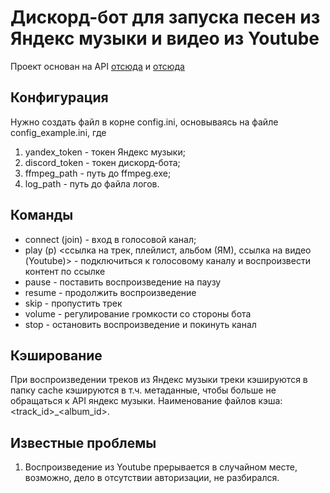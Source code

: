 # Дискорд-бот для запуска песен из Яндекс музыки и видео из Youtube

Проект основан на API [отсюда](https://github.com/yt-dlp/yt-dlp) и [отсюда](https://github.com/MarshalX/yandex-music-api)

## Конфигурация
Нужно создать файл в корне config.ini, основываясь на файле config_example.ini, где
1. yandex_token - токен Яндекс музыки;
2. discord_token - токен дискорд-бота;
3. ffmpeg_path - путь до ffmpeg.exe;
4. log_path - путь до файла логов.

## Команды
* connect (join) - вход в голосовой канал;
* play (p) <ссылка на трек, плейлист, альбом (ЯМ), ссылка на видео (Youtube)> - подключиться к голосовому каналу и воспроизвести контент по ссылке
* pause - поставить воспроизведение на паузу
* resume - продолжить воспроизведение
* skip - пропустить трек
* volume - регулирование громкости со стороны бота
* stop - остановить воспроизведение и покинуть канал

## Кэширование
При воспроизведении треков из Яндекс музыки треки кэшируются в папку cache кэшируются в т.ч. метаданные, чтобы больше не обращаться к API яндекс музыки.
Наименование файлов кэша: <track_id>_<album_id>.

## Известные проблемы
1. Воспроизведение из Youtube прерывается в случайном месте, возможно, дело в отсутствии авторизации, не разбирался.
